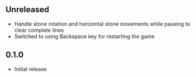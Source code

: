 Unreleased
----------
- Handle stone rotation and horizontal stone movements while pausing to
  clear complete lines
- Switched to using Backspace key for restarting the game


0.1.0
-----
- Initial release
